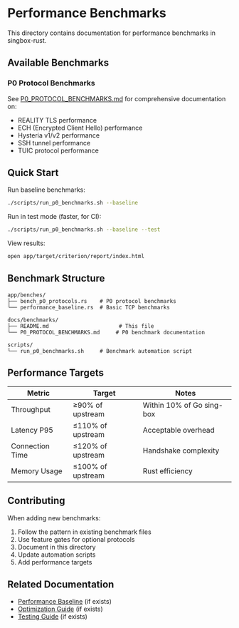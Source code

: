# Performance Benchmarks

This directory contains documentation for performance benchmarks in singbox-rust.

## Available Benchmarks

### P0 Protocol Benchmarks
See [P0_PROTOCOL_BENCHMARKS.md](./P0_PROTOCOL_BENCHMARKS.md) for comprehensive documentation on:
- REALITY TLS performance
- ECH (Encrypted Client Hello) performance
- Hysteria v1/v2 performance
- SSH tunnel performance
- TUIC protocol performance

## Quick Start

Run baseline benchmarks:
```bash
./scripts/run_p0_benchmarks.sh --baseline
```

Run in test mode (faster, for CI):
```bash
./scripts/run_p0_benchmarks.sh --baseline --test
```

View results:
```bash
open app/target/criterion/report/index.html
```

## Benchmark Structure

```
app/benches/
├── bench_p0_protocols.rs    # P0 protocol benchmarks
└── performance_baseline.rs  # Basic TCP benchmarks

docs/benchmarks/
├── README.md                      # This file
└── P0_PROTOCOL_BENCHMARKS.md     # P0 benchmark documentation

scripts/
└── run_p0_benchmarks.sh     # Benchmark automation script
```

## Performance Targets

| Metric | Target | Notes |
|--------|--------|-------|
| Throughput | ≥90% of upstream | Within 10% of Go sing-box |
| Latency P95 | ≤110% of upstream | Acceptable overhead |
| Connection Time | ≤120% of upstream | Handshake complexity |
| Memory Usage | ≤100% of upstream | Rust efficiency |

## Contributing

When adding new benchmarks:
1. Follow the pattern in existing benchmark files
2. Use feature gates for optional protocols
3. Document in this directory
4. Update automation scripts
5. Add performance targets

## Related Documentation

- [Performance Baseline](../performance/BASELINE.md) (if exists)
- [Optimization Guide](../performance/OPTIMIZATION.md) (if exists)
- [Testing Guide](../testing/) (if exists)
